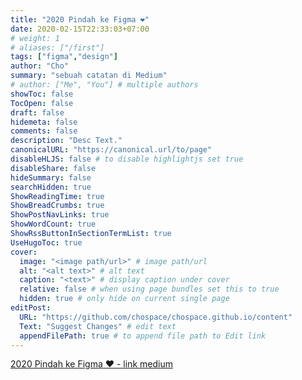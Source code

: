 ```yaml
---
title: "2020 Pindah ke Figma ❤"
date: 2020-02-15T22:33:03+07:00
# weight: 1
# aliases: ["/first"]
tags: ["figma","design"]
author: "Cho"
summary: "sebuah catatan di Medium"
# author: ["Me", "You"] # multiple authors
showToc: false
TocOpen: false
draft: false
hidemeta: false
comments: false
description: "Desc Text."
canonicalURL: "https://canonical.url/to/page"
disableHLJS: false # to disable highlightjs set true
disableShare: false
hideSummary: false
searchHidden: true
ShowReadingTime: true
ShowBreadCrumbs: true
ShowPostNavLinks: true
ShowWordCount: true
ShowRssButtonInSectionTermList: true
UseHugoToc: true
cover:
  image: "<image path/url>" # image path/url
  alt: "<alt text>" # alt text
  caption: "<text>" # display caption under cover
  relative: false # when using page bundles set this to true
  hidden: true # only hide on current single page
editPost:
  URL: "https://github.com/chospace/chospace.github.io/content"
  Text: "Suggest Changes" # edit text
  appendFilePath: true # to append file path to Edit link
---
```


[2020 Pindah ke Figma ❤ - link medium](https://medium.com/@chospace/2020-pindah-ke-figma-f6ff387d9cce)